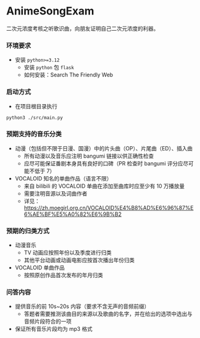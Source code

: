 # AnimeSongExam
二次元浓度考核之听歌识曲，向朋友证明自己二次元浓度的利器。



### 环境要求

- 安装 `python>=3.12`
  - 安装 `python` 包 `flask` 
  - 如何安装：Search The Friendly Web



### 启动方式

- 在项目根目录执行

```bash
python3 ./src/main.py
```



### 预期支持的音乐分类

- 动漫（包括但不限于日漫、国漫）中的片头曲（OP）、片尾曲（ED）、插入曲
  - 所有动漫以及音乐应注明 bangumi 链接以供正确性检查
  - 应尽可能保证番剧本身具有良好的口碑（PR 检查时 bangumi 评分应尽可能不低于 7）
- VOCALOID 知名的单曲作品（语言不限）
  - 来自 bilibili 的 VOCALOID 单曲在添加至曲库时应至少有 10 万播放量
  - 需要注明音源以及词曲作者
  - 详见：https://zh.moegirl.org.cn/VOCALOID%E4%B8%AD%E6%96%87%E6%AE%BF%E5%A0%82%E6%9B%B2



### 预期的归类方式

- 动漫音乐
  - TV 动画应按照年份以及季度进行归类
  - 其他平台动画或动画电影应按首次播出年份归类
- VOCALOID 单曲作品
  - 按照原创作品首次发布的年月归类



### 问答内容

- 提供音乐的前 10s~20s 内容（要求不含无声的音频前缀）
  - 答题者需要推测该曲目的来源以及歌曲的名字，并在给出的选项中选出与音频片段符合的一项
- 保证所有音乐片段均为 mp3 格式

